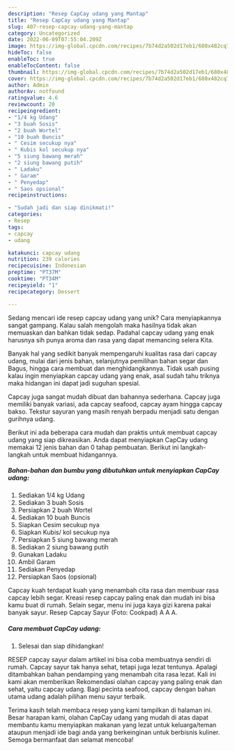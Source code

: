 ```yaml
---
description: "Resep CapCay udang yang Mantap"
title: "Resep CapCay udang yang Mantap"
slug: 407-resep-capcay-udang-yang-mantap
category: Uncategorized
date: 2022-06-09T07:55:04.209Z
image: https://img-global.cpcdn.com/recipes/7b74d2a502d17eb1/680x482cq70/capcay-udang-foto-resep-utama.jpg
hideToc: false
enableToc: true
enableTocContent: false
thumbnail: https://img-global.cpcdn.com/recipes/7b74d2a502d17eb1/680x482cq70/capcay-udang-foto-resep-utama.jpg
cover: https://img-global.cpcdn.com/recipes/7b74d2a502d17eb1/680x482cq70/capcay-udang-foto-resep-utama.jpg
author: Admin
authorAv: notfound
ratingvalue: 4.6
reviewcount: 20
recipeingredient:
- "1/4 kg Udang"
- "3 buah Sosis"
- "2 buah Wortel"
- "10 buah Buncis"
- " Cesim secukup nya"
- " Kubis kol secukup nya"
- "5 siung bawang merah"
- "2 siung bawang putih"
- " Ladaku"
- " Garam"
- " Penyedap"
- " Saos opsional"
recipeinstructions:

- "Sudah jadi dan siap dinikmati!"
categories:
- Resep
tags:
- capcay
- udang

katakunci: capcay udang 
nutrition: 239 calories
recipecuisine: Indonesian
preptime: "PT37M"
cooktime: "PT34M"
recipeyield: "1"
recipecategory: Dessert

---
```





Sedang mencari ide resep capcay udang yang unik? Cara menyiapkannya sangat gampang. Kalau salah mengolah maka hasilnya tidak akan memuaskan dan bahkan tidak sedap. Padahal capcay udang yang enak harusnya sih punya aroma dan rasa yang dapat memancing selera Kita.





Banyak hal yang sedikit banyak mempengaruhi kualitas rasa dari capcay udang, mulai dari jenis bahan, selanjutnya pemilihan bahan segar dan Bagus, hingga cara membuat dan menghidangkannya. Tidak usah pusing kalau ingin menyiapkan capcay udang yang enak,      asal sudah tahu triknya maka hidangan ini dapat jadi suguhan spesial.














Capcay juga sangat mudah dibuat dan bahannya sederhana. Capcay juga memiliki banyak variasi, ada capcay seafood, capcay ayam hingga capcay bakso. Tekstur sayuran yang masih renyah berpadu menjadi satu dengan gurihnya udang.






Berikut ini ada beberapa cara mudah dan praktis untuk membuat capcay udang yang siap dikreasikan. Anda dapat menyiapkan CapCay udang memakai 12 jenis bahan dan 0 tahap pembuatan. Berikut ini langkah-langkah untuk membuat hidangannya.

<!--inarticleads1-->

##### Bahan-bahan dan bumbu yang dibutuhkan untuk menyiapkan CapCay udang:

1. Sediakan 1/4 kg Udang
1. Sediakan 3 buah Sosis
1. Persiapkan 2 buah Wortel
1. Sediakan 10 buah Buncis
1. Siapkan  Cesim secukup nya
1. Siapkan  Kubis/ kol secukup nya
1. Persiapkan 5 siung bawang merah
1. Sediakan 2 siung bawang putih
1. Gunakan  Ladaku
1. Ambil  Garam
1. Sediakan  Penyedap
1. Persiapkan  Saos (opsional)


Capcay kuah terdapat kuah yang menambah cita rasa dan membuar rasa capcay lebih segar. Kreasi resep capcay paling enak dan mudah ini bisa kamu buat di rumah. Selain segar, menu ini juga kaya gizi karena pakai banyak sayur. Resep Capcay Sayur (Foto: Cookpad) A A A. 

<!--inarticleads2-->

##### Cara membuat CapCay udang:


1. Selesai dan siap dihidangkan!

RESEP capcay sayur dalam artikel ini bisa coba membuatnya sendiri di rumah. Capcay sayur tak hanya sehat, tetapi juga lezat tentunya. Apalagi ditambahkan bahan pendamping yang menambah cita rasa lezat. Kali ini kami akan memberikan Rekomendasi olahan capcay yang paling enak dan sehat, yaitu capcay udang. Bagi pecinta seafood, capcay dengan bahan utama udang adalah pilihan menu sayur terbaik. 

Terima kasih telah membaca resep yang kami tampilkan di halaman ini. Besar harapan kami, olahan CapCay udang yang mudah di atas dapat membantu kamu menyiapkan makanan yang lezat untuk keluarga/teman ataupun menjadi ide bagi anda yang berkeinginan untuk berbisnis kuliner. Semoga bermanfaat dan selamat mencoba!
